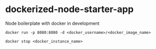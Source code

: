 # dockerized-node-starter-app
Node boilerplate with docker in development


```
docker run -p 8080:8080 -d <docker_username>/<docker_image_name>

docker stop <docker_instance_name>
```
